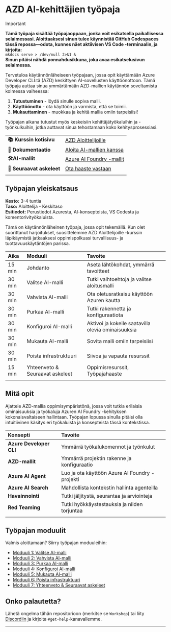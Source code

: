 <!--
CO_OP_TRANSLATOR_METADATA:
{
  "original_hash": "1a87eaee8309cd74837981fdc6834dd9",
  "translation_date": "2025-09-24T22:42:39+00:00",
  "source_file": "workshop/docs/index.md",
  "language_code": "fi"
}
-->
# AZD AI-kehittäjien työpaja

> [!IMPORTANT]  
> **Tämä työpaja sisältää työpajaoppaan, jonka voit esikatsella paikallisessa selaimessasi. Aloittaaksesi sinun tulee käynnistää GitHub Codespaces tässä repossa—odota, kunnes näet aktiivisen VS Code -terminaalin, ja kirjoita:**  
> `mkdocs serve > /dev/null 2>&1 &`  
> **Sinun pitäisi nähdä ponnahdusikkuna, joka avaa esikatselusivun selaimessa.**

Tervetuloa käytännönläheiseen työpajaan, jossa opit käyttämään Azure Developer CLI:tä (AZD) keskittyen AI-sovellusten käyttöönottoon. Tämä työpaja auttaa sinua ymmärtämään AZD-mallien käytännön soveltamista kolmessa vaiheessa:

1. **Tutustuminen** - löydä sinulle sopiva malli.
1. **Käyttöönotto** - ota käyttöön ja varmista, että se toimii.
1. **Mukauttaminen** - muokkaa ja kehitä mallia omiin tarpeisiisi!

Työpajan aikana tutustut myös keskeisiin kehittäjätyökaluihin ja -työnkulkuihin, jotka auttavat sinua tehostamaan koko kehitysprosessiasi.

| | | 
|:---|:---|
| **📚 Kurssin kotisivu**| [AZD Aloittelijoille](../README.md)|
| **📖 Dokumentaatio** | [Aloita AI-mallien kanssa](https://learn.microsoft.com/en-us/azure/ai-foundry/how-to/develop/ai-template-get-started)|
| **🛠️AI-mallit** | [Azure AI Foundry -mallit](https://ai.azure.com/templates) |
|**🚀 Seuraavat askeleet** | [Ota haaste vastaan](../../../../workshop/docs) |
| | |

## Työpajan yleiskatsaus

**Kesto:** 3-4 tuntia  
**Taso:** Aloittelija - Keskitaso  
**Esitiedot:** Perustiedot Azuresta, AI-konsepteista, VS Codesta ja komentorivityökaluista.

Tämä on käytännönläheinen työpaja, jossa opit tekemällä. Kun olet suorittanut harjoitukset, suosittelemme AZD Aloittelijoille -kurssin läpikäymistä jatkaaksesi oppimispolkuasi turvallisuus- ja tuottavuuskäytäntöjen parissa.

| Aika| Moduuli  | Tavoite |
|:---|:---|:---|
| 15 min | Johdanto | Aseta lähtökohdat, ymmärrä tavoitteet |
| 30 min | Valitse AI-malli | Tutki vaihtoehtoja ja valitse aloitusmalli | 
| 30 min | Vahvista AI-malli | Ota oletusratkaisu käyttöön Azuren kautta |
| 30 min | Purkaa AI-malli | Tutki rakennetta ja konfiguraatiota |
| 30 min | Konfiguroi AI-malli | Aktivoi ja kokeile saatavilla olevia ominaisuuksia |
| 30 min | Mukauta AI-malli | Sovita malli omiin tarpeisiisi |
| 30 min | Poista infrastruktuuri | Siivoa ja vapauta resurssit |
| 15 min | Yhteenveto & Seuraavat askeleet | Oppimisresurssit, Työpajahaaste |
| | |

## Mitä opit

Ajattele AZD-mallia oppimisympäristönä, jossa voit tutkia erilaisia ominaisuuksia ja työkaluja Azuren AI Foundry -kehityksen kokonaisvaltaiseen hallintaan. Työpajan lopussa sinulla pitäisi olla intuitiivinen käsitys eri työkaluista ja konsepteista tässä kontekstissa.

| Konsepti  | Tavoite |
|:---|:---|
| **Azure Developer CLI** | Ymmärrä työkalukomennot ja työnkulut|
| **AZD-mallit**| Ymmärrä projektin rakenne ja konfiguraatio|
| **Azure AI Agent**| Luo ja ota käyttöön Azure AI Foundry -projekti  |
| **Azure AI Search**| Mahdollista kontekstin hallinta agenteilla |
| **Havainnointi**| Tutki jäljitystä, seurantaa ja arviointeja |
| **Red Teaming**| Tutki hyökkäystestauksia ja niiden torjuntaa |
| | |

## Työpajan moduulit

Valmis aloittamaan? Siirry työpajan moduuleihin:

- [Moduuli 1: Valitse AI-malli](instructions/1-Select-AI-Template.md)
- [Moduuli 2: Vahvista AI-malli](instructions/2-Validate-AI-Template.md) 
- [Moduuli 3: Purkaa AI-malli](instructions/3-Deconstruct-AI-Template.md)
- [Moduuli 4: Konfiguroi AI-malli](instructions/4-Configure-AI-Template.md)
- [Moduuli 5: Mukauta AI-malli](instructions/5-Customize-AI-Template.md)
- [Moduuli 6: Poista infrastruktuuri](instructions/6-Teardown-Infrastructure.md)
- [Moduuli 7: Yhteenveto & Seuraavat askeleet](instructions/7-Wrap-up.md)

## Onko palautetta?

Lähetä ongelma tähän repositorioon (merkitse se `Workshop`) tai liity [Discordiin](https://aka.ms/foundry/discord) ja kirjoita `#get-help`-kanavallemme.

---

